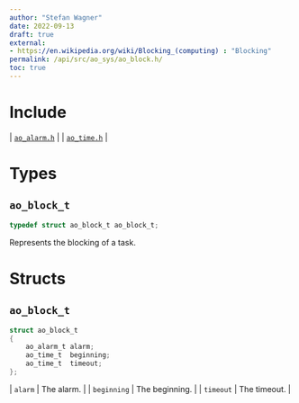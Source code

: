```yaml
---
author: "Stefan Wagner"
date: 2022-09-13
draft: true
external:
- https://en.wikipedia.org/wiki/Blocking_(computing) : "Blocking"
permalink: /api/src/ao_sys/ao_block.h/
toc: true
---
```


# Include

| [`ao_alarm.h`](ao_alarm.h.md) |
| [`ao_time.h`](ao_time.h.md) |

# Types

## `ao_block_t`

```c
typedef struct ao_block_t ao_block_t;
```

Represents the blocking of a task.

# Structs

## `ao_block_t`

```c
struct ao_block_t
{
    ao_alarm_t alarm;
    ao_time_t  beginning;
    ao_time_t  timeout;
};
```

| `alarm` | The alarm. |
| `beginning` | The beginning. |
| `timeout` | The timeout. |
